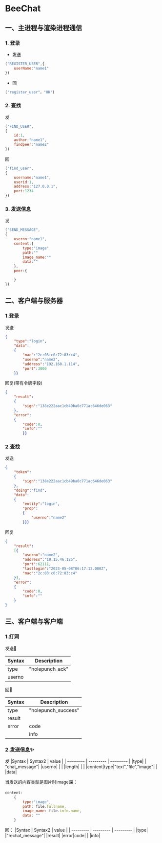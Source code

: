 # BeeChat

## 一、主进程与渲染进程通信

### 1. 登录

* 发送

```javascript
("REGISTER_USER",{
    userName:"name1"
})
```

* 回

```javascript
("register_user"，"OK")
```

### 2. 查找

发

```javascript
("FIND_USER",
{
    id:1,
    author:"name1",
    findpeer:"name2"
})
```

回

```javascript
("find_user",
{
    username:"name1",
    userid:1,
    address:"127.0.0.1",
    port:1234
})
```

### 3. 发送信息

发

```javascript
("SEND_MESSAGE",
{
    userno:"name1",
    content:{
        type:"image"
        path:""
        image_name:""
        data:""
    },
    peer:{

    }
})
```

## 二、客户端与服务器

### 1.登录

发送

```json
{
    "type":"login",
    "data":
    {
        "mac":"2c:03:c0:72:83:c4",
        "userno":"name2",
        "address":"192.168.1.114",
        "port":3000
    }}
```

回复(带有令牌字段)

```json
{
    "result":
    {
        "sign":"138e222aac1cb49ba0c771ac646de063"
    },
    "error":
    {
        "code":0,
        "info":""
        }}
```

### 2.查找

发送

```json
{
    "token":
    {
        "sign":"138e222aac1cb49ba0c771ac646de063"
    },
    "doing":"find",
    "data":
    {
        "entity":"login",
        "prop":
        {
            "userno":"name2"
        }}}
```

回复

```json
{
    "result":
    [{
        "userno":"name2",
        "address":"10.15.46.125",
        "port":62111,
        "lastlogin":"2023-05-08T06:17:12.000Z",
        "mac":"2c:03:c0:72:83:c4"
    }],
    "error":
    {
        "code":0,
        "info":""
    }
}
```

## 三、客户端与客户端

### 1.打洞

发送📨

| Syntax   | Description     |
| -------- | --------------- |
| type     | "holepunch_ack" |
| userno   |                 |

回📡

| Syntax   | Description         |
| -------- | ------------------- |
| type     | "holepunch_success" |
| result   |                     |
| error|code|
|          |  info               |

### 2.发送信息✨

发
|Syntax     | Syntax2  | value |
| --------- | --------- | --------- |
|type| | "chat_message"|
|userno|              | |
|length|              | |
|content|type|"text","file","image"|
| |data|

当发送的内容类型是图片时image🖼️：

```javascript
content:
    {
        type:"image",
        path: file.fullname, 
        image_name: file.info.name, 
        data: ""
    }
```

回：
|Syntax     | Syntax2  | value |
| --------- | --------- | --------- |
|type| |"rechat_message"|
|result|
|error|code|
| |info|
